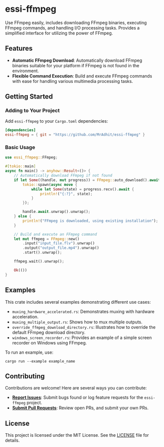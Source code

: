 # essi-ffmpeg

Use FFmpeg easily, includes downloading FFmpeg binaries, executing FFmpeg commands, and handling I/O processing tasks. Provides a simplified interface for utilizing the power of FFmpeg.

## Features

- **Automatic FFmpeg Download**: Automatically download FFmpeg binaries suitable for your platform if FFmpeg is not found in the environment.
- **Flexible Command Execution**: Build and execute FFmpeg commands with ease for handling various multimedia processing tasks.

## Getting Started

### Adding to Your Project

Add `essi-ffmpeg` to your `Cargo.toml` dependencies:

```toml
[dependencies]
essi-ffmpeg = { git = "https://github.com/MrAdhit/essi-ffmpeg" }
```

### Basic Usage

```rust
use essi_ffmpeg::FFmpeg;

#[tokio::main]
async fn main() -> anyhow::Result<()> {
    // Automatically download FFmpeg if not found
    if let Some((handle, mut progress)) = FFmpeg::auto_download().await.unwrap() {
        tokio::spawn(async move {
            while let Some(state) = progress.recv().await {
                println!("{:?}", state);
            }
        });

        handle.await.unwrap().unwrap();
    } else {
        println!("FFmpeg is downloaded, using existing installation");
    }

    // Build and execute an FFmpeg command
    let mut ffmpeg = FFmpeg::new()
        .input("input_file.flv").unwrap()
        .output("output_file.mp4").unwrap()
        .start().unwrap();

    ffmpeg.wait().unwrap();

    Ok(())
}
```

## Examples

This crate includes several examples demonstrating different use cases:

- `muxing_hardware_accelerated.rs`: Demonstrates muxing with hardware acceleration.
- `muxing_multiple_output.rs`: Shows how to mux multiple outputs.
- `override_ffmpeg_download_directory.rs`: Illustrates how to override the default FFmpeg download directory.
- `windows_screen_recorder.rs`: Provides an example of a simple screen recorder on Windows using FFmpeg.

To run an example, use:

```shell
cargo run --example example_name
```

##  Contributing

Contributions are welcome! Here are several ways you can contribute:

- **[Report Issues](https://github.com/MrAdhit/essi-ffmpeg/issues)**: Submit bugs found or log feature requests for the `essi-ffmpeg` project.
- **[Submit Pull Requests](https://github.com/MrAdhit/essi-ffmpeg/pulls)**: Review open PRs, and submit your own PRs.

## License

This project is licensed under the MIT License. See the [LICENSE](LICENSE) file for details.
